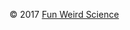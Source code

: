  <footer>
   <div class = 'flex-in'>
    <div class = 'footer-icons'>
      <span><a href = 'https://www.facebook.com/FunWeirdScience/' class = 'facebook' target = '_blank'><i class = 'icon icon-facebook'></i></a></span>
      <span><a href = 'https://twitter.com/funweirdscience/' class = 'twitter' target = '_blank'><i class = 'icon icon-twitter'></i></a></span>
      <span><a href = 'https://www.instagram.com/funweirdscience.com' class = 'instagram' target = '_blank'><i class = 'icon icon-instagram'></i></a></span>
    </div>
    <p>&copy; 2017 <a href = '/' target = '_blank' class = 'mark'>Fun Weird Science</a></p>
   </div>
</footer>
<script   src='https://code.jquery.com/jquery-3.1.0.min.js'   integrity='sha256-cCueBR6CsyA4/9szpPfrX3s49M9vUU5BgtiJj06wt/s='   crossorigin='anonymous'></script>
<script src = '{{site.baseurl}}/index.js'></script>
